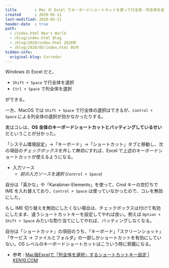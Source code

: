 ```yaml
---
title        : Mac の Excel でキーボードショートカットを使って行全体・列全体を選択する方法
created      : 2020-05-11
last-modified: 2020-05-11
header-date  : true
path:
  - /index.html Neo's World
  - /blog/index.html Blog
  - /blog/2020/index.html 2020年
  - /blog/2020/05/index.html 05月
hidden-info:
  original-blog: Corredor
---
```


Windows の Excel だと、

- `Shift + Space` で行全体を選択
- `Ctrl + Space` で列全体を選択

ができる。

一方、MacOS では `Shift + Space` で行全体の選択はできるが、`Control + Space` による列全体の選択が効かなかったりする。

実はコレは、**OS 全体のキーボードショートカットとバッティングしているせい**だということが分かった。

「システム環境設定」→「キーボード」→「ショートカット」タブと移動し、次の項目の*チェックボックスを外して無効に*すれば、Excel で上述のキーボードショートカットが使えるようになる。

- 入力ソース
  - *前の入力ソースを選択 (`Control + Space`)*

自分は「英かな」や「Karabiner-Elements」を使って、Cmd キーの空打ちで IME を入れ替えており、`Control + Space` は使っていなかったので、コレを無効にした。

もし IME 切り替えを無効にしたくない場合は、チェックボックスは付けて有効にしたまま、違うショートカットキーを設定してやれば良い。例えば `Option + Shift + Space` みたいな割り当てにしてやれば、バッティングしなくなる。

自分は「ショートカット」の項目のうち、「キーボード」「スクリーンショット」「サービス → ファイルとフォルダ」の一部しかショートカットを有効にしていない。OS レベルのキーボードショートカットはこういう時に邪魔になる。

- 参考 : [Mac版Excelで「列全体を選択」するショートカットキー設定 | KEN10.COM](https://www.ken10.com/tech/excel/mac_excel_shortcutkey.html)
